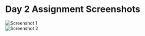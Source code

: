 # Day 2 Assignment Screenshots

![Screenshot 1](screenshots/Screenshot%202024-10-16%20140025.png)
<br>
![Screenshot 2](screenshots/Screenshot%202024-10-16%20140034.png)
